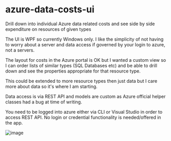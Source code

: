 # azure-data-costs-ui
Drill down into individual Azure data related costs and see side by side expenditure on resources of given types

The UI is WPF so currently Windows only. I like the simplicity of not having to worry about a server and data access if governed by your login to azure, not a servers.

The layout for costs in the Azure portal is OK but I wanted a custom view so I can order lists of similar types (SQL Databases etc) and be able to drill down and see the properties appropriate for that resource type.

This could be extended to more resource types then just data but I care more about data so it's where I am starting.

Data access is via REST API and models are custom as Azure official helper classes had a bug at time of writing.

You need to be logged into azure either via CLI or Visual Studio in order to access REST API. No login or credential functionality is needed/offered in the app.

![image](https://github.com/badlydressedboy/azure-data-costs-ui/assets/3395522/d4c2d717-43ed-49ae-a68c-87165c918a6a)

